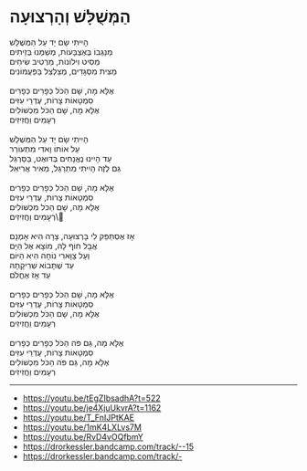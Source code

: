 # הַמְּשֻׁלָּשׁ וְהָרְצוּעָה

הָיִיתִי שָׂם יָד עַל הַמְּשֻׁלָּשׁ \
מְנַגְּבוֹ בְּאֶצְבָּעוֹת, מְשַׁמְּנוֹּ בְּזֵיתִים \
מֵסִיט וִילוֹנוֹת, מַרְטִיב שִׂיחִים \
מַצִּית מִסְגָּדִים, מְצַלְצֵל בַּפַּעֲמוֹנִים\
\
אֶלָּא מָה, שָׁם הַכֹּל כְּפָרִים כְּפָרִים\
סִמְטָאוֹת צָרוֹת, עֶדְרֵי עִזִּים \
אֶלָּא מָה, שָׁם הַכֹּל מִכְשׁוֹלִים\
רְעָמִים וַחֲזִיזִים \
\
הָיִיתִי שָׂם יָד עַל הַמְּשֻׁלָּשׁ \
עַל אוֹתוֹ וָאדִי מִתְעוֹרֵר \
עַד הָיִינוּ נֶאֱנָחִים בְּדּוּאֶט, בַּסַּרְגֵּל \
גַּם לְזֶה הָיִיתִי מִתְרַגֵּל, מֵאִיר אֲרִיאֵל \
\
אֶלָּא מָה, שָׁם הַכֹּל כְּפָרִים כְּפָרִים\
סִמְטָאוֹת צָרוֹת, עֶדְרֵי עִזִּים \
אֶלָּא מָה, שָׁם הַכֹּל מִכְשׁוֹלִים\
רְעָמִים וַחֲזִיזִים\\
\
אָז אֶסְתַּפֵּק לִי בָּרְצוּעָה, צָרָה הִיא אָמְנָם \
אֲבָל חוֹף לָהּ, מוֹצָא אֶל הַיָּם \
וְעַל צַוָּארִי נוֹחָה הִיא הַיּוֹם \
עַד שֶׁתָּבוֹא שְׁרִיקָתָהּ \
עַד אָז אֶחֱלֹם\
\
אֶלָּא מָה, שָׁם הַכֹּל כְּפָרִים כְּפָרִים\
סִמְטָאוֹת צָרוֹת, עֶדְרֵי עִזִּים \
אֶלָּא מָה, שָׁם הַכֹּל מִכְשׁוֹלִים\
רְעָמִים וַחֲזִיזִים\
\
אֶלָּא מָה, גַּם פֹּה הַכֹּל כְּפָרִים כְּפָרִים\
סִמְטָאוֹת צָרוֹת, עֶדְרֵי עִזִּים \
אֶלָּא מָה, גַּם פֹּה הַכֹּל מִכְשׁוֹלִים\
רְעָמִים וַחֲזִיזִים

---
- https://youtu.be/tEgZIbsadhA?t=522
- https://youtu.be/je4XjuUkvrA?t=1162
- https://youtu.be/T_FnIJPtKAE
- https://youtu.be/1mK4LXLvs7M
- https://youtu.be/RvD4vOQfbmY
- https://drorkessler.bandcamp.com/track/--15
- https://drorkessler.bandcamp.com/track/-
